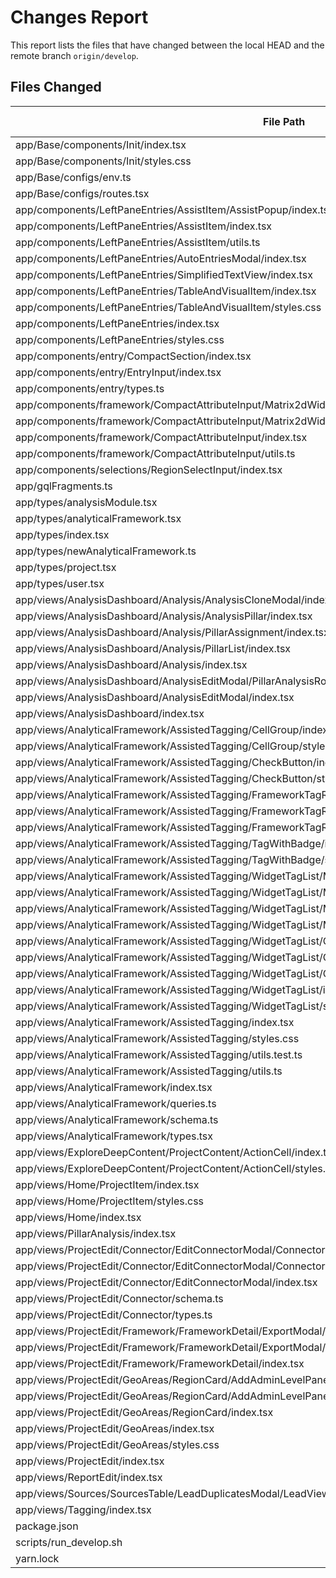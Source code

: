# Changes Report

This report lists the files that have changed between the local HEAD and the remote branch `origin/develop`.

## Files Changed
| File Path       | Change Type   |
|-----------------|---------------|
| app/Base/components/Init/index.tsx | Modified |
| app/Base/components/Init/styles.css | Added |
| app/Base/configs/env.ts | Modified |
| app/Base/configs/routes.tsx | Modified |
| app/components/LeftPaneEntries/AssistItem/AssistPopup/index.tsx | Modified |
| app/components/LeftPaneEntries/AssistItem/index.tsx | Modified |
| app/components/LeftPaneEntries/AssistItem/utils.ts | Modified |
| app/components/LeftPaneEntries/AutoEntriesModal/index.tsx | Modified |
| app/components/LeftPaneEntries/SimplifiedTextView/index.tsx | Modified |
| app/components/LeftPaneEntries/TableAndVisualItem/index.tsx | Modified |
| app/components/LeftPaneEntries/TableAndVisualItem/styles.css | Added |
| app/components/LeftPaneEntries/index.tsx | Modified |
| app/components/LeftPaneEntries/styles.css | Modified |
| app/components/entry/CompactSection/index.tsx | Modified |
| app/components/entry/EntryInput/index.tsx | Modified |
| app/components/entry/types.ts | Modified |
| app/components/framework/CompactAttributeInput/Matrix2dWidgetInput/index.tsx | Modified |
| app/components/framework/CompactAttributeInput/Matrix2dWidgetInput/styles.css | Modified |
| app/components/framework/CompactAttributeInput/index.tsx | Modified |
| app/components/framework/CompactAttributeInput/utils.ts | Modified |
| app/components/selections/RegionSelectInput/index.tsx | Modified |
| app/gqlFragments.ts | Modified |
| app/types/analysisModule.tsx | Deleted |
| app/types/analyticalFramework.tsx | Deleted |
| app/types/index.tsx | Modified |
| app/types/newAnalyticalFramework.ts | Modified |
| app/types/project.tsx | Modified |
| app/types/user.tsx | Deleted |
| app/views/AnalysisDashboard/Analysis/AnalysisCloneModal/index.tsx | Modified |
| app/views/AnalysisDashboard/Analysis/AnalysisPillar/index.tsx | Modified |
| app/views/AnalysisDashboard/Analysis/PillarAssignment/index.tsx | Modified |
| app/views/AnalysisDashboard/Analysis/PillarList/index.tsx | Modified |
| app/views/AnalysisDashboard/Analysis/index.tsx | Modified |
| app/views/AnalysisDashboard/AnalysisEditModal/PillarAnalysisRow/index.tsx | Modified |
| app/views/AnalysisDashboard/AnalysisEditModal/index.tsx | Modified |
| app/views/AnalysisDashboard/index.tsx | Modified |
| app/views/AnalyticalFramework/AssistedTagging/CellGroup/index.tsx | Deleted |
| app/views/AnalyticalFramework/AssistedTagging/CellGroup/styles.css | Deleted |
| app/views/AnalyticalFramework/AssistedTagging/CheckButton/index.tsx | Deleted |
| app/views/AnalyticalFramework/AssistedTagging/CheckButton/styles.css | Deleted |
| app/views/AnalyticalFramework/AssistedTagging/FrameworkTagRow/AddButton/index.tsx | Deleted |
| app/views/AnalyticalFramework/AssistedTagging/FrameworkTagRow/index.tsx | Deleted |
| app/views/AnalyticalFramework/AssistedTagging/FrameworkTagRow/styles.css | Deleted |
| app/views/AnalyticalFramework/AssistedTagging/TagWithBadge/index.tsx | Deleted |
| app/views/AnalyticalFramework/AssistedTagging/TagWithBadge/styles.css | Deleted |
| app/views/AnalyticalFramework/AssistedTagging/WidgetTagList/Matrix1dTagInput/index.tsx | Deleted |
| app/views/AnalyticalFramework/AssistedTagging/WidgetTagList/Matrix1dTagInput/styles.css | Deleted |
| app/views/AnalyticalFramework/AssistedTagging/WidgetTagList/Matrix2dTagInput/index.tsx | Deleted |
| app/views/AnalyticalFramework/AssistedTagging/WidgetTagList/Matrix2dTagInput/styles.css | Deleted |
| app/views/AnalyticalFramework/AssistedTagging/WidgetTagList/OptionTypeTagInput/index.tsx | Deleted |
| app/views/AnalyticalFramework/AssistedTagging/WidgetTagList/OrganigramTagInput/index.tsx | Deleted |
| app/views/AnalyticalFramework/AssistedTagging/WidgetTagList/OrganigramTagInput/utils.ts | Deleted |
| app/views/AnalyticalFramework/AssistedTagging/WidgetTagList/index.tsx | Deleted |
| app/views/AnalyticalFramework/AssistedTagging/WidgetTagList/styles.css | Deleted |
| app/views/AnalyticalFramework/AssistedTagging/index.tsx | Deleted |
| app/views/AnalyticalFramework/AssistedTagging/styles.css | Deleted |
| app/views/AnalyticalFramework/AssistedTagging/utils.test.ts | Deleted |
| app/views/AnalyticalFramework/AssistedTagging/utils.ts | Deleted |
| app/views/AnalyticalFramework/index.tsx | Modified |
| app/views/AnalyticalFramework/queries.ts | Modified |
| app/views/AnalyticalFramework/schema.ts | Modified |
| app/views/AnalyticalFramework/types.tsx | Modified |
| app/views/ExploreDeepContent/ProjectContent/ActionCell/index.tsx | Modified |
| app/views/ExploreDeepContent/ProjectContent/ActionCell/styles.css | Modified |
| app/views/Home/ProjectItem/index.tsx | Modified |
| app/views/Home/ProjectItem/styles.css | Modified |
| app/views/Home/index.tsx | Modified |
| app/views/PillarAnalysis/index.tsx | Modified |
| app/views/ProjectEdit/Connector/EditConnectorModal/ConnectorSourceForm/KoboToolboxParamsInput/index.tsx | Deleted |
| app/views/ProjectEdit/Connector/EditConnectorModal/ConnectorSourceForm/index.tsx | Modified |
| app/views/ProjectEdit/Connector/EditConnectorModal/index.tsx | Modified |
| app/views/ProjectEdit/Connector/schema.ts | Modified |
| app/views/ProjectEdit/Connector/types.ts | Modified |
| app/views/ProjectEdit/Framework/FrameworkDetail/ExportModal/index.tsx | Added |
| app/views/ProjectEdit/Framework/FrameworkDetail/ExportModal/styles.css | Added |
| app/views/ProjectEdit/Framework/FrameworkDetail/index.tsx | Modified |
| app/views/ProjectEdit/GeoAreas/RegionCard/AddAdminLevelPane/AddAdminLevelForm/index.tsx | Modified |
| app/views/ProjectEdit/GeoAreas/RegionCard/AddAdminLevelPane/index.tsx | Modified |
| app/views/ProjectEdit/GeoAreas/RegionCard/index.tsx | Modified |
| app/views/ProjectEdit/GeoAreas/index.tsx | Modified |
| app/views/ProjectEdit/GeoAreas/styles.css | Modified |
| app/views/ProjectEdit/index.tsx | Modified |
| app/views/ReportEdit/index.tsx | Modified |
| app/views/Sources/SourcesTable/LeadDuplicatesModal/LeadView/index.tsx | Modified |
| app/views/Tagging/index.tsx | Modified |
| package.json | Modified |
| scripts/run_develop.sh | Modified |
| yarn.lock | Modified |

